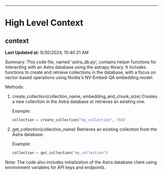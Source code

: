 

---
# High Level Context
## context
**Last Updated at:** 9/30/2024, 10:40:21 AM

Summary:
This code file, named 'astra_db.py', contains helper functions for interacting with an Astra database using the astrapy library. It includes functions to create and retrieve collections in the database, with a focus on vector-based operations using Nvidia's NV-Embed-QA embedding model.

Methods:

1. create_collection(collection_name, embedding_and_chunk_size)
   Creates a new collection in the Astra database or retrieves an existing one.

   Example:
   ```python
   collection = create_collection("my_collection", 768)
   ```

2. get_collection(collection_name)
   Retrieves an existing collection from the Astra database.

   Example:
   ```python
   collection = get_collection("my_collection")
   ```

Note: The code also includes initialization of the Astra database client using environment variables for API keys and endpoints.
